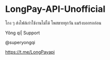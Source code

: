 # LongPay-API-Unofficial

โกง ๆ ส่งไฟล์เก่าใช้งานไม่ได้ โพสขายทุกวัน แมร้งบอกรอก่อน

Yǒng qí| Support

@superyongqi

https://t.me/LongPayapi
